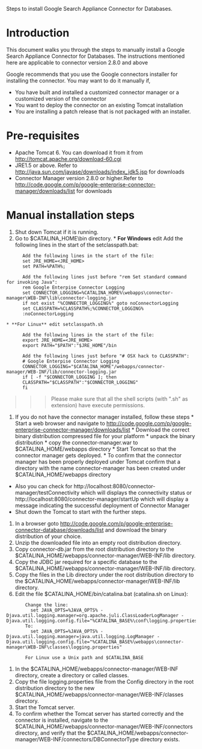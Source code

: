 Steps to install Google Search Appliance Connector for Databases.

# Introduction #
This document walks you through the steps to manually install a Google Search Appliance Connector for Databases. The instructions mentioned here are applicable to connector version 2.8.0 and above

Google recommends that you use the Google connectors installer for installing the connector. You may want to do it manually if,

  * You have built and installed a customized connector manager or a customized version of   the connector
  * You want to deploy the connector on an existing Tomcat installation
  * You are installing a patch release that is not packaged with an installer.

# Pre-requisites #
  * Apache Tomcat 6. You can download it from it from http://tomcat.apache.org/download-60.cgi
  * JRE1.5 or above. Refer to http://java.sun.com/javase/downloads/index_jdk5.jsp for downloads
  * Connector Manager version 2.8.0 or higher.Refer to  http://code.google.com/p/google-enterprise-connector-manager/downloads/list for downloads
# Manual installation steps #
  1. Shut down Tomcat if it is running.
  1. Go to $CATALINA\_HOME\bin directory.
    * **For Windows** edit Add the following lines in the start of the setclasspath.bat:
```
      Add the following lines in the start of the file:
      set JRE_HOME=<JRE_HOME>
      set PATH=%PATH%;
   
      Add the following lines just before "rem Set standard command for invoking Java":
      rem Google Enterpise Connector Logging
      set CONNECTOR_LOGGING=%CATALINA_HOME%\webapps\connector-manager\WEB-INF\lib\connector-logging.jar
      if not exist "%CONNECTOR_LOGGING%" goto noConnectorLogging
      set CLASSPATH=%CLASSPATH%;%CONNECTOR_LOGGING%
      :noConnectorLogging
```
    * **For Linux** edit setclasspath.sh
```
      Add the following lines in the start of the file:
      export JRE_HOME=<JRE_HOME>
      export PATH="$PATH":"$JRE_HOME"/bin
     
      Add the following lines just before "# OSX hack to CLASSPATH":
      # Google Enterpise Connector Logging
      CONNECTOR_LOGGING="$CATALINA_HOME"/webapps/connector-manager/WEB-INF/lib/connector-logging.jar
      if [ -f "$CONNECTOR_LOGGING ]; then
      CLASSPATH="$CLASSPATH":"$CONNECTOR_LOGGING"
      fi

```
> > > Please make sure that all the shell scripts (with ".sh" as extension) have execute permissions.
  1. If you do not have the connector manager installed, follow these steps
    * Start a web browser and navigate to http://code.google.com/p/google-enterprise-connector-manager/downloads/list
    * Download the correct binary distribution compressed file for your platform
    * unpack the binary distribution
    * copy the connector-manager.war to $CATALINA\_HOME/webapps directory
    * Start Tomcat so that the connector manager gets deployed.
    * To confirm that the connector manager has been properly deployed under Tomcat confirm that a directory with the name connector-manager has been created under $CATALINA\_HOME/webapps directory

  * Also you can check for http://localhost:8080/connector-manager/testConnectivity which will displays the connectivity status or http://localhost:8080/connector-manager/startUp which will display a message indicating the successful deployment of Connector Manager
  * Shut down the Tomcat to start with the further steps.
  1. In a browser goto http://code.google.com/p/google-enterprise-connector-database/downloads/list and download the binary distribution of your choice.
  1. Unzip the downloaded file into an empty root distribution directory.
  1. Copy connector-db.jar from the root distribution directory to the $CATALINA\_HOME/webapps/connector-manager/WEB-INF/lib directory.
  1. Copy the JDBC jar required for a specific database to the $CATALINA\_HOME/webapps/connector-manager/WEB-INF/lib directory.
  1. Copy the files in the Lib directory under the root distribution directory to the $CATALINA\_HOME/webapps/connector-manager/WEB-INF/lib directory.
  1. Edit the file $CATALINA\_HOME/bin/catalina.bat (catalina.sh on Linux):
```
       Change the line:
         set JAVA_OPTS=%JAVA_OPTS% -Djava.util.logging.manager=org.apache.juli.ClassLoaderLogManager -Djava.util.logging.config.file="%CATALINA_BASE%\conf\logging.properties"
       To:
         set JAVA_OPTS=%JAVA_OPTS% -Djava.util.logging.manager=java.util.logging.LogManager -Djava.util.logging.config.file="%CATALINA_BASE%\webapps\connector-manager\WEB-INF\classes\logging.properties"

       For Linux use a Unix path and $CATALINA_BASE 
```
  1. In the $CATALINA\_HOME/webapps/connector-manager/WEB-INF directory, create a directory or called classes.
  1. Copy the file logging.properties file from the Config directory in the root distribution directory to the new $CATALINA\_HOME/webapps/connector-manager/WEB-INF/classes directory.
  1. Start the Tomcat server.
  1. To confirm whether the Tomcat server has started correctly and the connector is installed, navigate to the $CATALINA\_HOME/webapps/connector-manager/WEB-INF/connectors directory, and verify that the $CATALINA\_HOME/webapps/connector-manager/WEB-INF/connectors/DBConnectorType directory exists.